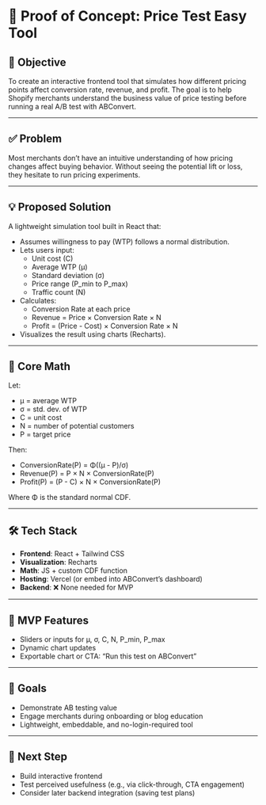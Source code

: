 # 📄 Proof of Concept: Price Test Easy Tool

## 🎯 Objective

To create an interactive frontend tool that simulates how different pricing points affect conversion rate, revenue, and profit. The goal is to help Shopify merchants understand the business value of price testing before running a real A/B test with ABConvert.

---

## ✅ Problem

Most merchants don’t have an intuitive understanding of how pricing changes affect buying behavior. Without seeing the potential lift or loss, they hesitate to run pricing experiments.

---

## 💡 Proposed Solution

A lightweight simulation tool built in React that:

- Assumes willingness to pay (WTP) follows a normal distribution.
- Lets users input:
  - Unit cost (C)
  - Average WTP (μ)
  - Standard deviation (σ)
  - Price range (P_min to P_max)
  - Traffic count (N)
- Calculates:
  - Conversion Rate at each price
  - Revenue = Price × Conversion Rate × N
  - Profit = (Price - Cost) × Conversion Rate × N
- Visualizes the result using charts (Recharts).

---

## 🔢 Core Math

Let:
- μ = average WTP
- σ = std. dev. of WTP
- C = unit cost
- N = number of potential customers
- P = target price

Then:

- ConversionRate(P) = Φ((μ - P)/σ)  
- Revenue(P) = P × N × ConversionRate(P)  
- Profit(P) = (P - C) × N × ConversionRate(P)

Where Φ is the standard normal CDF.

---

## 🛠️ Tech Stack

- **Frontend**: React + Tailwind CSS
- **Visualization**: Recharts
- **Math**: JS + custom CDF function
- **Hosting**: Vercel (or embed into ABConvert’s dashboard)
- **Backend**: ❌ None needed for MVP

---

## 🧪 MVP Features

- Sliders or inputs for μ, σ, C, N, P_min, P_max
- Dynamic chart updates
- Exportable chart or CTA: “Run this test on ABConvert”

---

## 🚀 Goals

- Demonstrate AB testing value
- Engage merchants during onboarding or blog education
- Lightweight, embeddable, and no-login-required tool

---

## 📝 Next Step

- Build interactive frontend
- Test perceived usefulness (e.g., via click-through, CTA engagement)
- Consider later backend integration (saving test plans)
